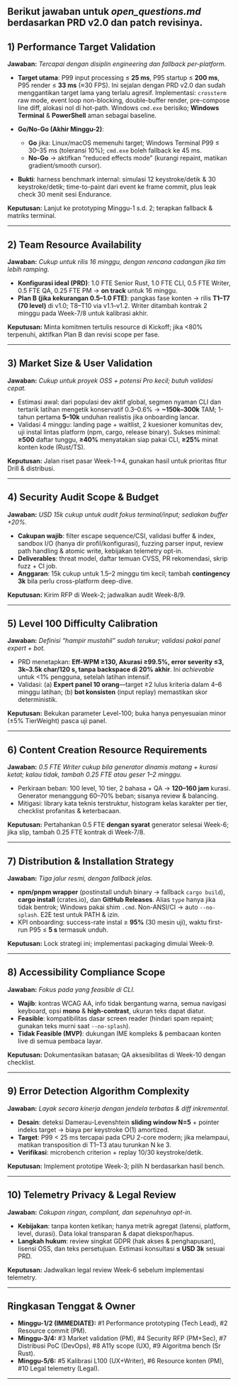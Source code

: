 Berikut **jawaban untuk *open_questions.md*** berdasarkan **PRD v2.0** dan patch revisinya.
---

## 1) Performance Target Validation

**Jawaban:** *Tercapai dengan disiplin engineering dan fallback per-platform.*

* **Target utama**: P99 input processing ≤ **25 ms**, P95 startup ≤ **200 ms**, P95 render ≤ **33 ms** (≈30 FPS). Ini sejalan dengan PRD v2.0 dan sudah menggantikan target lama yang terlalu agresif. Implementasi: `crossterm` raw mode, event loop non-blocking, double-buffer render, pre-compose line diff, alokasi nol di hot-path. Windows `cmd.exe` berisiko; **Windows Terminal** & **PowerShell** aman sebagai baseline.  
* **Go/No-Go (Akhir Minggu-2)**:

  * **Go** jika: Linux/macOS memenuhi target; Windows Terminal P99 ≤ 30–35 ms (toleransi 10%); `cmd.exe` boleh fallback ke 45 ms.
  * **No-Go** → aktifkan “reduced effects mode” (kurangi repaint, matikan gradient/smooth cursor).
* **Bukti**: harness benchmark internal: simulasi 12 keystroke/detik & 30 keystroke/detik; time-to-paint dari event ke frame commit, plus leak check 30 menit sesi Endurance. 

**Keputusan:** Lanjut ke prototyping Minggu-1 s.d. 2; terapkan fallback & matriks terminal.

---

## 2) Team Resource Availability

**Jawaban:** *Cukup untuk rilis 16 minggu, dengan rencana cadangan jika tim lebih ramping.*

* **Konfigurasi ideal (PRD)**: 1.0 FTE Senior Rust, 1.0 FTE CLI, 0.5 FTE Writer, 0.5 FTE QA, 0.25 FTE PM → **on track** untuk 16 minggu. 
* **Plan B (jika kekurangan 0.5–1.0 FTE)**: pangkas fase konten → rilis **T1–T7 (70 level)** di v1.0; T8–T10 via v1.1–v1.2. Writer ditambah kontrak 2 minggu pada Week-7/8 untuk kalibrasi akhir.

**Keputusan:** Minta komitmen tertulis resource di Kickoff; jika <80% terpenuhi, aktifkan Plan B dan revisi scope per fase. 

---

## 3) Market Size & User Validation

**Jawaban:** *Cukup untuk proyek OSS + potensi Pro kecil; butuh validasi cepat.*

* Estimasi awal: dari populasi dev aktif global, segmen nyaman CLI dan tertarik latihan mengetik konservatif 0.3–0.6% → **~150k–300k** TAM; 1-tahun pertama **5–10k** unduhan realistis jika onboarding lancar.
* Validasi 4 minggu: landing page + waitlist, 2 kuesioner komunitas dev, uji instal lintas platform (npm, cargo, release binary). Sukses minimal: **≥500** daftar tunggu, **≥40%** menyatakan siap pakai CLI, **≥25%** minat konten kode (Rust/TS).

**Keputusan:** Jalan riset pasar Week-1→4, gunakan hasil untuk prioritas fitur Drill & distribusi. 

---

## 4) Security Audit Scope & Budget

**Jawaban:** *USD 15k cukup untuk audit fokus terminal/input; sediakan buffer +20%.*

* **Cakupan wajib**: filter escape sequence/CSI, validasi buffer & index, sandbox I/O (hanya dir profil/konfigurasi), fuzzing parser input, review path handling & atomic write, kebijakan telemetry opt-in.
* **Deliverables**: threat model, daftar temuan CVSS, PR rekomendasi, skrip fuzz + CI job.
* **Anggaran**: 15k cukup untuk 1.5–2 minggu tim kecil; tambah **contingency 3k** bila perlu cross-platform deep-dive. 

**Keputusan:** Kirim RFP di Week-2; jadwalkan audit Week-8/9. 

---

## 5) Level 100 Difficulty Calibration

**Jawaban:** *Definisi “hampir mustahil” sudah terukur; validasi pakai panel expert + bot.*

* PRD menetapkan: **Eff-WPM ≥130, Akurasi ≥99.5%, error severity ≤3, 3k–3.5k char/120 s, tanpa backspace di 20% akhir**. Ini *achievable* untuk <1% pengguna, setelah latihan intensif. 
* Validasi: (a) **Expert panel 10 orang**—target ≥2 lulus kriteria dalam 4–6 minggu latihan; (b) **bot konsisten** (input replay) memastikan skor deterministik.

**Keputusan:** Bekukan parameter Level-100; buka hanya penyesuaian minor (±5% TierWeight) pasca uji panel. 

---

## 6) Content Creation Resource Requirements

**Jawaban:** *0.5 FTE Writer cukup bila generator dinamis matang + kurasi ketat; kalau tidak, tambah 0.25 FTE atau geser 1–2 minggu.*

* Perkiraan beban: 100 level, 10 tier, 2 bahasa + QA → **120–160 jam** kurasi. Generator menanggung 60–70% beban; sisanya review & balancing.
* Mitigasi: library kata teknis terstruktur, histogram kelas karakter per tier, checklist profanitas & keterbacaan.

**Keputusan:** Pertahankan 0.5 FTE **dengan syarat** generator selesai Week-6; jika slip, tambah 0.25 FTE kontrak di Week-7/8.  

---

## 7) Distribution & Installation Strategy

**Jawaban:** *Tiga jalur resmi, dengan fallback jelas.*

* **npm/pnpm wrapper** (postinstall unduh binary → fallback `cargo build`), **cargo install** (crates.io), dan **GitHub Releases**. Alias `type` hanya jika tidak bentrok; Windows pakai shim `.cmd`. Non-ANSI/CI → auto `--no-splash`. E2E test untuk PATH & izin. 
* KPI onboarding: success-rate instal ≥ **95%** (30 mesin uji), waktu first-run P95 ≤ **5 s** termasuk unduh.

**Keputusan:** Lock strategi ini; implementasi packaging dimulai Week-9. 

---

## 8) Accessibility Compliance Scope

**Jawaban:** *Fokus pada yang feasible di CLI.*

* **Wajib**: kontras WCAG AA, info tidak bergantung warna, semua navigasi keyboard, opsi **mono** & **high-contrast**, ukuran teks dapat diatur.
* **Feasible**: kompatibilitas dasar screen reader (hindari spam repaint; gunakan teks murni saat `--no-splash`).
* **Tidak Feasible (MVP)**: dukungan IME kompleks & pembacaan konten live di semua pembaca layar.

**Keputusan:** Dokumentasikan batasan; QA aksesibilitas di Week-10 dengan checklist.  

---

## 9) Error Detection Algorithm Complexity

**Jawaban:** *Layak secara kinerja dengan jendela terbatas & diff inkremental.*

* **Desain**: deteksi Damerau-Levenshtein **sliding window N=5** + pointer indeks target → biaya per keystroke O(1) amortized.
* **Target**: P99 < 25 ms tercapai pada CPU 2-core modern; jika melampaui, matikan transposition di T1–T3 atau turunkan N ke 3.
* **Verifikasi**: microbench criterion + replay 10/30 keystroke/detik.  

**Keputusan:** Implement prototipe Week-3; pilih N berdasarkan hasil bench.

---

## 10) Telemetry Privacy & Legal Review

**Jawaban:** *Cakupan ringan, compliant, dan sepenuhnya opt-in.*

* **Kebijakan**: tanpa konten ketikan; hanya metrik agregat (latensi, platform, level, durasi). Data lokal transparan & dapat diekspor/hapus.
* **Langkah hukum**: review singkat GDPR (hak akses & penghapusan), lisensi OSS, dan teks persetujuan. Estimasi konsultasi **≤ USD 3k** sesuai PRD. 

**Keputusan:** Jadwalkan legal review Week-6 sebelum implementasi telemetry.

---

## Ringkasan Tenggat & Owner

* **Minggu-1/2 (IMMEDIATE):** #1 Performance prototyping (Tech Lead), #2 Resource commit (PM). 
* **Minggu-3/4:** #3 Market validation (PM), #4 Security RFP (PM+Sec), #7 Distribusi PoC (DevOps), #8 A11y scope (UX), #9 Algoritma bench (Sr Rust). 
* **Minggu-5/6:** #5 Kalibrasi L100 (UX+Writer), #6 Resource konten (PM), #10 Legal telemetry (Legal). 

---
